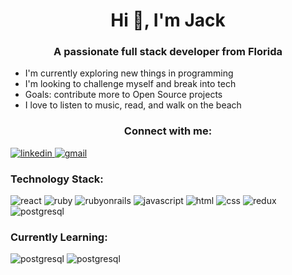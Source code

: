 <h1 align="center">Hi 👋, I'm Jack</h1>
<h3 align="center">A passionate full stack developer from Florida</h3>

<ul>
    <li>I'm currently exploring new things in programming</li>
    <li>I'm looking to challenge myself and break into tech</li>
    <li>Goals: contribute more to Open Source projects</li>
    <li>I love to listen to music, read, and walk on the beach</li>
</ul>

<h3 align="center">Connect with me:</h3>
<a 
    href="https://www.linkedin.com/in/jack-h-mclean/"
>
    <img
        src="https://img.shields.io/badge/LinkedIn-0077B5?style=for-the-badge&logo=linkedin&logoColor=white"
        alt="linkedin"
    >
</a>
<a
    href="mailto: jackmcl206@gmail.com"
>
    <img
        src="https://img.shields.io/badge/Gmail-D14836?style=for-the-badge&logo=gmail&logoColor=white"
        alt="gmail"
    >
</a>

<h3>Technology Stack:</h3>
<p align="left" style="pointer-events: none">
    <img 
        src="https://img.shields.io/badge/React-20232A?style=for-the-badge&logo=react&logoColor=61DAFB"
        alt="react"
    >
    </img>
    <img 
        src="https://img.shields.io/badge/Ruby-CC342D?style=for-the-badge&logo=ruby&logoColor=white"
        alt="ruby"
    >
    </img>
    <img 
        src="https://img.shields.io/badge/Ruby_on_Rails-CC0000?style=for-the-badge&logo=ruby-on-rails&logoColor=white"
        alt="rubyonrails"
    >
    </img>
    <img 
        src="https://img.shields.io/badge/JavaScript-323330?style=for-the-badge&logo=javascript&logoColor=F7DF1E"
        alt="javascript"
    >
    </img>
    <img 
        src="https://img.shields.io/badge/HTML5-E34F26?style=for-the-badge&logo=html5&logoColor=white"
        alt="html"
    >
    </img>
    <img 
        src="https://img.shields.io/badge/CSS3-1572B6?style=for-the-badge&logo=css3&logoColor=white"
        alt="css"
    >
    </img>
    <img 
        src="https://img.shields.io/badge/Redux-593D88?style=for-the-badge&logo=redux&logoColor=white"
        alt="redux"
    >
    </img>
    <img 
        src="https://img.shields.io/badge/SQLite-316192?style=for-the-badge&logo=sqlite&logoColor=white"
        alt="postgresql"
    >
    </img>
</p>

<h3>Currently Learning:</h3>
<p align="left" style="pointer-events: none">
    <img 
        src="https://img.shields.io/badge/C%23-483285?style=for-the-badge&logo=CSharp&logoColor=white"
        alt="postgresql"
    >
    </img>
    <img 
        src="https://img.shields.io/badge/.NET-512bd4?style=for-the-badge&logo=.NET&logoColor=white"
        alt="postgresql"
    >
    </img>
</p>


